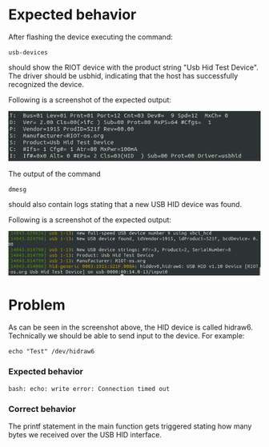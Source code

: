 Expected behavior
===============

After flashing the device executing the command:

```
usb-devices
```

should show the RIOT device with the product string "Usb Hid Test Device". The driver should be usbhid, indicating that the host has successfully recognized the device.

Following is a screenshot of the expected output:

![Alt text](usb-devices.png?raw=true)

The output of the command

```
dmesg
```

should also contain logs stating that a new USB HID device was found.

Following is a screenshot of the expected output:

![Alt text](dmesg.png?raw=true)


Problem
===============

As can be seen in the screenshot above, the HID device is called hidraw6.
Technically we should be able to send input to the device.  For example:

```
echo "Test" /dev/hidraw6
```

### Expected behavior
```
bash: echo: write error: Connection timed out
```

### Correct behavior
The printf statement in the main function gets triggered stating how many bytes we received over the USB HID interface.

